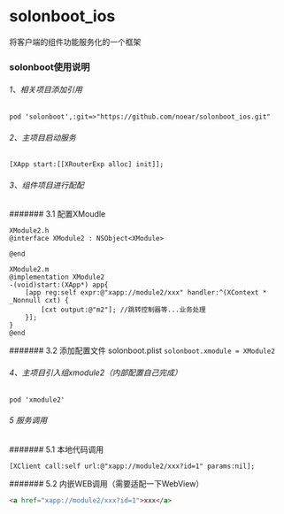 # solonboot_ios
将客户端的组件功能服务化的一个框架

### solonboot使用说明

###### 1、相关项目添加引用

`pod 'solonboot',:git=>"https://github.com/noear/solonboot_ios.git"`

###### 2、主项目启动服务
`[XApp start:[[XRouterExp alloc] init]];`

###### 3、组件项目进行配配
####### 3.1 配置XMoudle
```oc
XModule2.h
@interface XModule2 : NSObject<XModule>

@end

XModule2.m
@implementation XModule2
-(void)start:(XApp*) app{
    [app reg:self expr:@"xapp://module2/xxx" handler:^(XContext * _Nonnull cxt) {
        [cxt output:@"m2"]; //跳转控制器等...业务处理
    }];
}
@end
```
####### 3.2 添加配置文件 solonboot.plist
`solonboot.xmodule = XModule2`

###### 4、主项目引入组xmodule2（内部配置自己完成）
`pod 'xmodule2'`

###### 5 服务调用
####### 5.1 本地代码调用
```oc
[XClient call:self url:@"xapp://module2/xxx?id=1" params:nil];
```
####### 5.2 内嵌WEB调用（需要适配一下WebView）
```html
<a href="xapp://module2/xxx?id=1">xxx</a>
```
